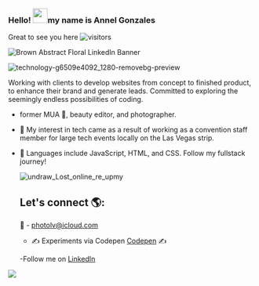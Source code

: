 ### Hello! <img src="https://raw.githubusercontent.com/MartinHeinz/MartinHeinz/master/wave.gif" width="30px">my name is Annel Gonzales
 Great to see you here
 ![visitors](https://visitor-badge.glitch.me/badge?page_id=page.id)
 
 
 ![Brown Abstract Floral LinkedIn Banner](https://user-images.githubusercontent.com/96323677/162531233-ec30ec6d-8356-4d09-b18e-726322c68d76.png)

 
 ![technology-g6509e4092_1280-removebg-preview](https://user-images.githubusercontent.com/96323677/161875811-875230d7-ce09-431d-b547-95aa19d53f1a.png)

Working with clients to develop websites from concept to finished product, to enhance their brand and generate leads. Committed to exploring the seemingly endless possibilities of coding.   
- former MUA  💋, beauty editor, and photographer. 
- 👀 My interest in tech came as a result of working as a convention staff member for large tech events locally on the Las Vegas strip.
- 🌱  Languages include JavaScript, HTML, and CSS. Follow my fullstack journey! 
  
  
  ![undraw_Lost_online_re_upmy](https://user-images.githubusercontent.com/96323677/146655167-0b59ed6f-fa3e-44be-a12b-2a2a5eb75f79.png)

  
  ## Let's connect 🌎:
  💌 - photolv@icloud.com
  - ✍️ Experiments via Codepen <a href="https://codepen.io/Annel702">Codepen</a> ✍️


  -Follow me on <a href="https://www.linkedin.com/in/annel-gonzales702![image](https://user-images.githubusercontent.com/96323677/161873161-3c5a3c44-d5db-4236-8417-88b09e832036.png)
">LinkedIn</a> 
<p>
<img src="https://img.shields.io/badge/linkedin%20-%230077B5.svg?&style=for-the-badge&logo=linkedin&logoColor=white"/>



<!---
Annel702/Annel702 is a ✨ special ✨ repository because its `README.md` (this file) appears on your GitHub profile.
You can click the Preview link to take a look at your changes.
--->

